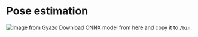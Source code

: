 # Pose estimation
[![Image from Gyazo](https://i.gyazo.com/ffee1b2a33f306b6adda065c411a5b8b.gif)](https://gyazo.com/ffee1b2a33f306b6adda065c411a5b8b)
Download ONNX model from [here](https://satyajitghana.medium.com/human-pose-estimation-and-quantization-of-pytorch-to-onnx-models-a-detailed-guide-b9c91ddc0d9f) and copy it to `/bin`.

